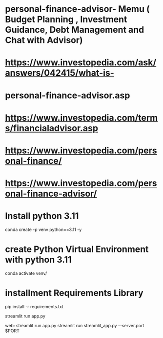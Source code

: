 # personal-finance-advisor- Memu ( Budget Planning , Investment Guidance, Debt Management and Chat with Advisor)

# https://www.investopedia.com/ask/answers/042415/what-is-
# personal-finance-advisor.asp
# https://www.investopedia.com/terms/financialadvisor.asp
# https://www.investopedia.com/personal-finance/
# https://www.investopedia.com/personal-finance-advisor/


# Install python 3.11 
conda create -p venv python==3.11 -y 
# create Python Virtual Environment with python 3.11

conda activate venv/

# installment Requirements Library
pip install -r requirements.txt

streamlit run app.py


web: streamlit run app.py
streamlit run streamlit_app.py --server.port $PORT